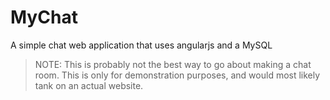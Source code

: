 MyChat
==============

A simple chat web application that uses angularjs and a MySQL

>NOTE: This is probably not the best way to go about making a chat room.  This is only for demonstration purposes,
and would most likely tank on an actual website.
